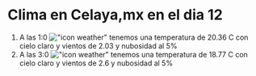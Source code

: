 # Clima en Celaya,mx en el dia 12

1. A las 1:0 !["icon weather"](http://openweathermap.org/img/w/01n.png) tenemos una temperatura de 20.36 C con cielo claro y  vientos de 2.03 y nubosidad al 5%
1. A las 3:0 !["icon weather"](http://openweathermap.org/img/w/01n.png) tenemos una temperatura de 18.77 C con cielo claro y  vientos de 2.6 y nubosidad al 5%
